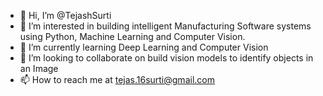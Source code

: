 - 👋 Hi, I’m @TejashSurti
- 👀 I’m interested in building intelligent Manufacturing Software systems using Python, Machine Learning and Computer Vision.
- 🌱 I’m currently learning Deep Learning and Computer Vision
- 💞️ I’m looking to collaborate on build vision models to identify objects in an Image
- 📫 How to reach me at tejas.16surti@gmail.com

<!---
TejashSurti/TejashSurti is a ✨ special ✨ repository because its `README.md` (this file) appears on your GitHub profile.
You can click the Preview link to take a look at your changes.
--->
